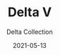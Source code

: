 ---
subtitle: "Delta Collection"
image_secondary: "img/561fec18128ab2b70b1c584b2b090abfa270e956-2400x1200.png"
description: "The%20Delta%20are%A0versatile%20pendants%20with%20its%20hybrid%20lampshade%20that%20combines%20the%20traditional%20box%20pleat%20untraditionally%20paired%20with%20tapered%20openings.%20The%20white%20version%20emanates%20a%20soft%20glow%2C%20while%20the%20black%20version%2C%20almost%20opaque%20and%20lined%20in%20a%20reflective%20gold%2C%20casts%20a%20more%20dramatic%20light."
category: "Pendants"
designer: "Rbw"
tags: 
  - "Pendants"
title: "Delta V"
href: "https://rbw.com/products/delta-v/w-27-120_tr_line"
image_primary: "img/DEL-V_default.jpg"
manufacturer: "Rich Brilliant Willing"
slug: "/manufacturers/rbw/pendants/rbw-delta-v"
date: "2021-05-13"
---